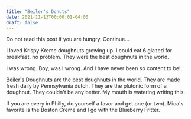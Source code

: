 ```yaml
---
title: "Beiler's Donuts"
date: 2021-11-13T00:00:01-04:00
draft: false
---
```


Do not read this post if you are hungry. Continue...

I loved Krispy Kreme doughnuts growing up. I could eat 6 glazed for breakfast, no problem. They were the best doughnuts in the world.

I was wrong. Boy, was I wrong. And I have never been so content to be!

[Beiler's Doughnuts](https://www.beilersdoughnuts.com/) are the best doughnuts in the world. They are made fresh daily by Pennsylvania dutch. They are the plutonic form of a doughnut. They couldn't be any better. My mouth is watering writing this.

If you are every in Philly, do yourself a favor and get one (or two). Mica's favorite is the Boston Creme and I go with the Blueberry Fritter.

